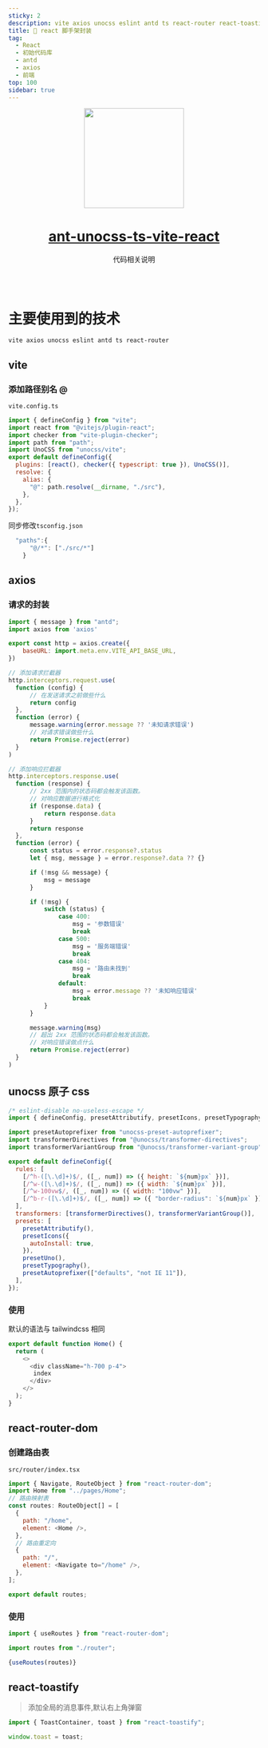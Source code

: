 ```yaml
---
sticky: 2
description: vite axios unocss eslint antd ts react-router react-toastify
title: 😤 react 脚手架封装
tag:
  - React
  - 初始代码库
  - antd
  - axios
  - 前端
top: 100
sidebar: true
---
```

<div align="center">
    <img width="200px" height="200px" src="https://www.z4a.net/images/2023/09/12/logo.png" />
    <h1>
		<a href="https://github.com/NightSquirrl/ant-unocss-ts-vite-react" target="_blank">ant-unocss-ts-vite-react</a>
	</h1>
    <p>代码相关说明</p>
</div>

<br />
<br />

# 主要使用到的技术
`vite axios unocss eslint antd ts react-router`

## vite
### 添加路径别名 @
`vite.config.ts`
```javascript
import { defineConfig } from "vite";
import react from "@vitejs/plugin-react";
import checker from "vite-plugin-checker";
import path from "path";
import UnoCSS from "unocss/vite";
export default defineConfig({
  plugins: [react(), checker({ typescript: true }), UnoCSS()],
  resolve: {
    alias: {
      "@": path.resolve(__dirname, "./src"),
    },
  },
});

```
同步修改`tsconfig.json`
```javascript
  "paths":{
      "@/*": ["./src/*"]
    }
```
## axios
### 请求的封装
```javascript
import { message } from "antd";
import axios from 'axios'

export const http = axios.create({
    baseURL: import.meta.env.VITE_API_BASE_URL,
})

// 添加请求拦截器
http.interceptors.request.use(
  function (config) {
      // 在发送请求之前做些什么
      return config
  },
  function (error) {
      message.warning(error.message ?? '未知请求错误')
      // 对请求错误做些什么
      return Promise.reject(error)
  }
)

// 添加响应拦截器
http.interceptors.response.use(
  function (response) {
      // 2xx 范围内的状态码都会触发该函数。
      // 对响应数据进行格式化
      if (response.data) {
          return response.data
      }
      return response
  },
  function (error) {
      const status = error.response?.status
      let { msg, message } = error.response?.data ?? {}

      if (!msg && message) {
          msg = message
      }

      if (!msg) {
          switch (status) {
              case 400:
                  msg = '参数错误'
                  break
              case 500:
                  msg = '服务端错误'
                  break
              case 404:
                  msg = '路由未找到'
                  break
              default:
                  msg = error.message ?? '未知响应错误'
                  break
          }
      }

      message.warning(msg)
      // 超出 2xx 范围的状态码都会触发该函数。
      // 对响应错误做点什么
      return Promise.reject(error)
  }
)

```
## unocss 原子 css
```javascript
/* eslint-disable no-useless-escape */
import { defineConfig, presetAttributify, presetIcons, presetTypography, presetUno } from "unocss";

import presetAutoprefixer from "unocss-preset-autoprefixer";
import transformerDirectives from "@unocss/transformer-directives";
import transformerVariantGroup from "@unocss/transformer-variant-group";

export default defineConfig({
  rules: [
    [/^h-([\.\d]+)$/, ([_, num]) => ({ height: `${num}px` })],
    [/^w-([\.\d]+)$/, ([_, num]) => ({ width: `${num}px` })],
    [/^w-100vw$/, ([_, num]) => ({ width: "100vw" })],
    [/^b-r-([\.\d]+)$/, ([_, num]) => ({ "border-radius": `${num}px` })],
  ],
  transformers: [transformerDirectives(), transformerVariantGroup()],
  presets: [
    presetAttributify(),
    presetIcons({
      autoInstall: true,
    }),
    presetUno(),
    presetTypography(),
    presetAutoprefixer(["defaults", "not IE 11"]),
  ],
});

```
### 使用
默认的语法与 tailwindcss 相同
```javascript
export default function Home() {
  return (
    <>
      <div className="h-700 p-4">
       index
      </div>
    </>
  );
}

```
## react-router-dom
### 创建路由表
`src/router/index.tsx`
```javascript
import { Navigate, RouteObject } from "react-router-dom";
import Home from "../pages/Home";
// 路由映射表
const routes: RouteObject[] = [
  {
    path: "/home",
    element: <Home />,
  },
  // 路由重定向
  {
    path: "/",
    element: <Navigate to="/home" />,
  },
];

export default routes;

```
### 使用
```javascript
import { useRoutes } from "react-router-dom";

import routes from "./router";

{useRoutes(routes)}

```
## react-toastify
> 添加全局的消息事件,默认右上角弹窗
```javascript
import { ToastContainer, toast } from "react-toastify";

window.toast = toast;

```
